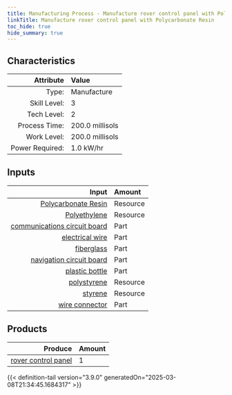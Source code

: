 ```yaml
---
title: Manufacturing Process - Manufacture rover control panel with Polycarbonate Resin
linkTitle: Manufacture rover control panel with Polycarbonate Resin
toc_hide: true
hide_summary: true
---
```

<!-- This is generated by the MarsSim HelpGenertor, do not edit. -->


## Characteristics

| Attribute      | Value |
|--------:|:------|
|Type:|Manufacture|
|Skill Level:|3|
|Tech Level:|2|
|Process Time:|200.0 millisols|
|Work Level:|200.0 millisols|
|Power Required:|1.0 kW/hr|

## Inputs

| Input      | Amount |
|--------:|:------|
|[Polycarbonate Resin](/docs/definitions/resource/polycarbonate-resin)|Resource|5.0 kg|
|[Polyethylene](/docs/definitions/resource/polyethylene)|Resource|3.0 kg|
|[communications circuit board](/docs/definitions/part/communications-circuit-board)|Part|1|
|[electrical wire](/docs/definitions/part/electrical-wire)|Part|4|
|[fiberglass](/docs/definitions/part/fiberglass)|Part|5|
|[navigation circuit board](/docs/definitions/part/navigation-circuit-board)|Part|1|
|[plastic bottle](/docs/definitions/part/plastic-bottle)|Part|1|
|[polystyrene](/docs/definitions/resource/polystyrene)|Resource|10.0 kg|
|[styrene](/docs/definitions/resource/styrene)|Resource|2.0 kg|
|[wire connector](/docs/definitions/part/wire-connector)|Part|20|

## Products


| Produce      | Amount |
|--------:|:------|
|[rover control panel](/docs/definitions/part/rover-control-panel)|1|



{{< definition-tail version="3.9.0" generatedOn="2025-03-08T21:34:45.1684317" >}}



